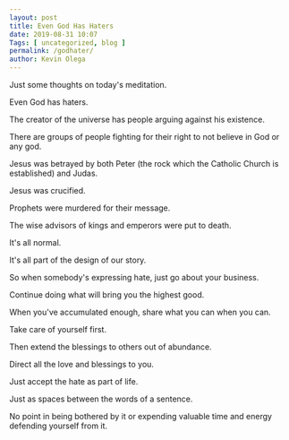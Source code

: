 ```yaml
--- 
layout: post 
title: Even God Has Haters
date: 2019-08-31 10:07
Tags: [ uncategorized, blog ]
permalink: /godhater/ 
author: Kevin Olega 
--- 
```

Just some thoughts on today's meditation.

Even God has haters.

The creator of the universe has people arguing against his existence.

There are groups of people fighting for their right to not believe in God or any god.

Jesus was betrayed by both Peter (the rock which the Catholic Church is established) and Judas.

Jesus was crucified.

Prophets were murdered for their message.

The wise advisors of kings and emperors were put to death.

It's all normal.

It's all part of the design of our story.

So when somebody's expressing hate, just go about your business.

Continue doing what will bring you the highest good.

When you've accumulated enough, share what you can when you can.

Take care of yourself first.

Then extend the blessings to others out of abundance.

Direct all the love and blessings to you.

Just accept the hate as part of life.

Just as spaces between the words of a sentence.

No point in being bothered by it or expending valuable time and energy defending yourself from it.